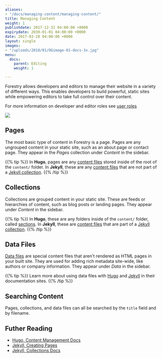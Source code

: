 ```yaml
---
aliases:
- "/docs/managing-content/managing-content/"
title: Managing Content
weight: 1
publishdate: 2017-12-31 04:00:00 +0000
expirydate: 2030-01-01 04:00:00 +0000
date: 2017-03-28 04:00:00 +0000
layout: single
images:
- "/uploads/2018/01/OGimage-01-docs-3x.jpg"
menu:
  docs:
    parent: Editing
    weight: 1

---
```

Forestry allows developers and editors to manage their website in a variety of different ways. This enables developers to build powerful, static sites while empowering editors to take full control over their content.

For more information on developer and editor roles see [user roles](/docs/settings/team-management/#user-roles)

![](/uploads/2018/01/10.png)

## Pages

The most basic type of content in Forestry is a page. Pages are any ungrouped content in your static site, such as an about page or contact page. They appear in the _Pages_ collection under _Content_ in the sidebar.

{{% tip %}}
In **Hugo**, pages are any [content files](/docs/faqs/glossary/content-files/) stored inside of the root of the `content/` folder.
In **Jekyll**, these are any [content files](/docs/faqs/glossary/content-files/) that are not part of a [Jekyll collection](https://jekyllrb.com/docs/collections/).
{{% /tip %}}

## Collections

Collections are grouped content in your static site. These are feeds or hierarchies of content, such as blog posts or landing pages. They appear under _Content_ in the sidebar.

{{% tip %}}
In **Hugo**, these are any folders inside of the `content/` folder, called [sections](https://gohugo.io/content-management/sections/).
In **Jekyll**, these are [content files](/docs/faqs/glossary/content-files/) that are part of a [Jekyll collection](https://jekyllrb.com/docs/collections/).
{{% /tip %}}

## Data Files

[Data files](/docs/editing/data-files/) are special content files that aren't rendered as HTML pages in your built site. They are used for adding rich metadata site-wide, like authors or company information. They appear under _Data_ in the sidebar.

{{% tip %}}
Learn more about using data files with [Hugo](https://gohugo.io/templates/data-templates/) and [Jekyll](https://jekyllrb.com/docs/datafiles/) in their documentation sites.
{{% /tip %}}

## Searching Content

Pages, collections, and data files can all be searched by the `title` field and by filename.

## Futher Reading

* [Hugo, Content Management Docs](https://gohugo.io/content-management/)
* [Jekyll, Creating Pages](https://jekyllrb.com/docs/pages/)
* [Jekyll, Collections Docs](https://jekyllrb.com/docs/collections/)

